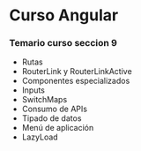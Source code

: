 # Curso Angular

### Temario curso seccion 9
- Rutas
- RouterLink y RouterLinkActive
- Componentes especializados
- Inputs
- SwitchMaps
- Consumo de APIs
- Tipado de datos
- Menú de aplicación
- LazyLoad
